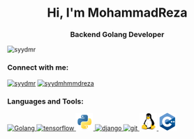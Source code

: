 <h1 align="center">Hi, I'm MohammadReza</h1>
<h3 align="center">Backend Golang Developer</h3>

<p align="left"> <img src="https://komarev.com/ghpvc/?username=syydmr&label=Profile%20views&color=0e75b6&style=flat" alt="syydmr" /> </p>

<h3 align="left">Connect with me:</h3>
<p align="left">
<a href="https://linkedin.com/in/syydmr" target="blank"><img align="center" src="https://raw.githubusercontent.com/rahuldkjain/github-profile-readme-generator/master/src/images/icons/Social/linked-in-alt.svg" alt="syydmr" height="30" width="40" /></a>
<a href="https://instagram.com/syydmr1380" target="blank"><img align="center" src="https://raw.githubusercontent.com/rahuldkjain/github-profile-readme-generator/master/src/images/icons/Social/instagram.svg" alt="syydmhmmdreza" height="30" width="40" /></a>
</p>

<h3 align="left">Languages and Tools:</h3>

<p align="left">
<a href="https://go.dev/" target="_blank" rel="noreferrer"> <img src="https://go.dev/images/go-logo-white.svg" alt="Golang" width="40" height="40"/> </a>
<a href="https://www.tensorflow.org" target="_blank" rel="noreferrer"> <img src="https://www.vectorlogo.zone/logos/tensorflow/tensorflow-icon.svg" alt="tensorflow" width="40" height="40"/> </a>
<a href="https://www.python.org" target="_blank" rel="noreferrer"> <img src="https://raw.githubusercontent.com/devicons/devicon/master/icons/python/python-original.svg" alt="python" width="40" height="40"/> </a>
<a href="https://www.djangoproject.com/" target="_blank" rel="noreferrer"> <img src="https://cdn.worldvectorlogo.com/logos/django.svg" alt="django" width="40" height="40"/> </a>
<a href="https://git-scm.com/" target="_blank" rel="noreferrer"> <img src="https://www.vectorlogo.zone/logos/git-scm/git-scm-icon.svg" alt="git" width="40" height="40"/> </a>
<a href="https://www.linux.org/" target="_blank" rel="noreferrer"> <img src="https://raw.githubusercontent.com/devicons/devicon/master/icons/linux/linux-original.svg" alt="linux" width="40" height="40"/> </a>
<a href="https://www.w3schools.com/cpp/" target="_blank" rel="noreferrer"> <img src="https://raw.githubusercontent.com/devicons/devicon/master/icons/cplusplus/cplusplus-original.svg" alt="cplusplus" width="40" height="40"/> </a>
</p>





